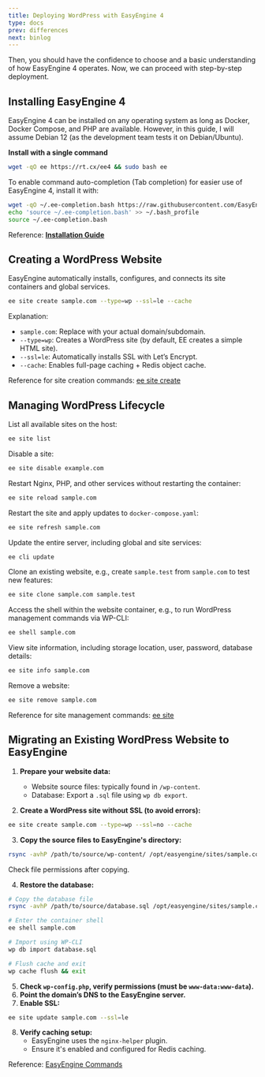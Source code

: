 ```yaml
---
title: Deploying WordPress with EasyEngine 4
type: docs
prev: differences
next: binlog
---
```


Then, you should have the confidence to choose and a basic understanding of how EasyEngine 4 operates. Now, we can proceed with step-by-step deployment.  

## Installing EasyEngine 4  

EasyEngine 4 can be installed on any operating system as long as Docker, Docker Compose, and PHP are available. However, in this guide, I will assume Debian 12 (as the development team tests it on Debian/Ubuntu).  

**Install with a single command**

```bash
wget -qO ee https://rt.cx/ee4 && sudo bash ee
```  

To enable command auto-completion (Tab completion) for easier use of EasyEngine 4, install it with:  

```bash
wget -qO ~/.ee-completion.bash https://raw.githubusercontent.com/EasyEngine/easyengine/master/utils/ee-completion.bash
echo 'source ~/.ee-completion.bash' >> ~/.bash_profile
source ~/.ee-completion.bash
```  

Reference: [**Installation Guide**](https://easyengine.io/handbook/install/)  

## Creating a WordPress Website  

EasyEngine automatically installs, configures, and connects its site containers and global services.  

```bash
ee site create sample.com --type=wp --ssl=le --cache
```  

Explanation:  
- `sample.com`: Replace with your actual domain/subdomain.  
- `--type=wp`: Creates a WordPress site (by default, EE creates a simple HTML site).  
- `--ssl=le`: Automatically installs SSL with Let’s Encrypt.  
- `--cache`: Enables full-page caching + Redis object cache.  

Reference for site creation commands: [ee site create](https://easyengine.io/commands/site/create/)  

## Managing WordPress Lifecycle  

List all available sites on the host:  

```bash
ee site list
```  

Disable a site:  

```bash
ee site disable example.com
```  

Restart Nginx, PHP, and other services without restarting the container:  

```bash
ee site reload sample.com
```  

Restart the site and apply updates to `docker-compose.yaml`:  

```bash
ee site refresh sample.com
```  

Update the entire server, including global and site services:  

```bash
ee cli update
```  

Clone an existing website, e.g., create `sample.test` from `sample.com` to test new features:  

```bash
ee site clone sample.com sample.test
```  

Access the shell within the website container, e.g., to run WordPress management commands via WP-CLI:  

```bash
ee shell sample.com
```  

View site information, including storage location, user, password, database details:  

```bash
ee site info sample.com
```  

Remove a website:  

```bash
ee site remove sample.com
```  

Reference for site management commands: [ee site](https://easyengine.io/commands/site/)  

## Migrating an Existing WordPress Website to EasyEngine  

1. **Prepare your website data:**  
   - Website source files: typically found in `/wp-content`.  
   - Database: Export a `.sql` file using `wp db export`.  

2. **Create a WordPress site without SSL (to avoid errors):**  

```bash
ee site create sample.com --type=wp --ssl=no --cache
```  

3. **Copy the source files to EasyEngine's directory:**  

```bash
rsync -avhP /path/to/source/wp-content/ /opt/easyengine/sites/sample.com/app/htdocs/wp-content/
```  

Check file permissions after copying.  

4. **Restore the database:**  

```bash
# Copy the database file
rsync -avhP /path/to/source/database.sql /opt/easyengine/sites/sample.com/app/htdocs/

# Enter the container shell
ee shell sample.com

# Import using WP-CLI
wp db import database.sql

# Flush cache and exit
wp cache flush && exit
```  

5. **Check `wp-config.php`, verify permissions (must be `www-data:www-data`).**  
6. **Point the domain’s DNS to the EasyEngine server.**  
7. **Enable SSL:**  

```bash
ee site update sample.com --ssl=le
```  

8. **Verify caching setup:**  
   - EasyEngine uses the `nginx-helper` plugin.  
   - Ensure it's enabled and configured for Redis caching.  

Reference: [EasyEngine Commands](https://easyengine.io/commands/)